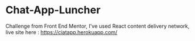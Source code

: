 # Chat-App-Luncher
Challenge from Front End Mentor, I've used React content delivery network, 
live site here :
https://ciatapp.herokuapp.com/
